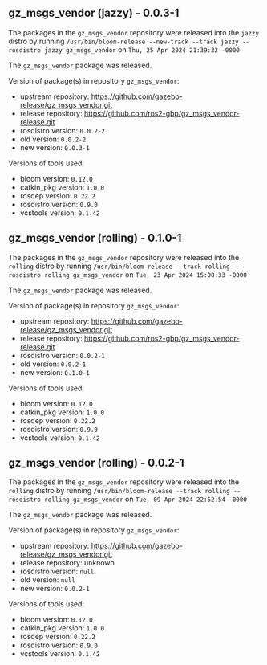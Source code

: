 ## gz_msgs_vendor (jazzy) - 0.0.3-1

The packages in the `gz_msgs_vendor` repository were released into the `jazzy` distro by running `/usr/bin/bloom-release --new-track --track jazzy --rosdistro jazzy gz_msgs_vendor` on `Thu, 25 Apr 2024 21:39:32 -0000`

The `gz_msgs_vendor` package was released.

Version of package(s) in repository `gz_msgs_vendor`:

- upstream repository: https://github.com/gazebo-release/gz_msgs_vendor.git
- release repository: https://github.com/ros2-gbp/gz_msgs_vendor-release.git
- rosdistro version: `0.0.2-2`
- old version: `0.0.2-2`
- new version: `0.0.3-1`

Versions of tools used:

- bloom version: `0.12.0`
- catkin_pkg version: `1.0.0`
- rosdep version: `0.22.2`
- rosdistro version: `0.9.0`
- vcstools version: `0.1.42`


## gz_msgs_vendor (rolling) - 0.1.0-1

The packages in the `gz_msgs_vendor` repository were released into the `rolling` distro by running `/usr/bin/bloom-release --track rolling --rosdistro rolling gz_msgs_vendor` on `Tue, 23 Apr 2024 15:00:33 -0000`

The `gz_msgs_vendor` package was released.

Version of package(s) in repository `gz_msgs_vendor`:

- upstream repository: https://github.com/gazebo-release/gz_msgs_vendor.git
- release repository: https://github.com/ros2-gbp/gz_msgs_vendor-release.git
- rosdistro version: `0.0.2-1`
- old version: `0.0.2-1`
- new version: `0.1.0-1`

Versions of tools used:

- bloom version: `0.12.0`
- catkin_pkg version: `1.0.0`
- rosdep version: `0.22.2`
- rosdistro version: `0.9.0`
- vcstools version: `0.1.42`


## gz_msgs_vendor (rolling) - 0.0.2-1

The packages in the `gz_msgs_vendor` repository were released into the `rolling` distro by running `/usr/bin/bloom-release --track rolling --rosdistro rolling gz_msgs_vendor` on `Tue, 09 Apr 2024 22:52:54 -0000`

The `gz_msgs_vendor` package was released.

Version of package(s) in repository `gz_msgs_vendor`:

- upstream repository: https://github.com/gazebo-release/gz_msgs_vendor.git
- release repository: unknown
- rosdistro version: `null`
- old version: `null`
- new version: `0.0.2-1`

Versions of tools used:

- bloom version: `0.12.0`
- catkin_pkg version: `1.0.0`
- rosdep version: `0.22.2`
- rosdistro version: `0.9.0`
- vcstools version: `0.1.42`


